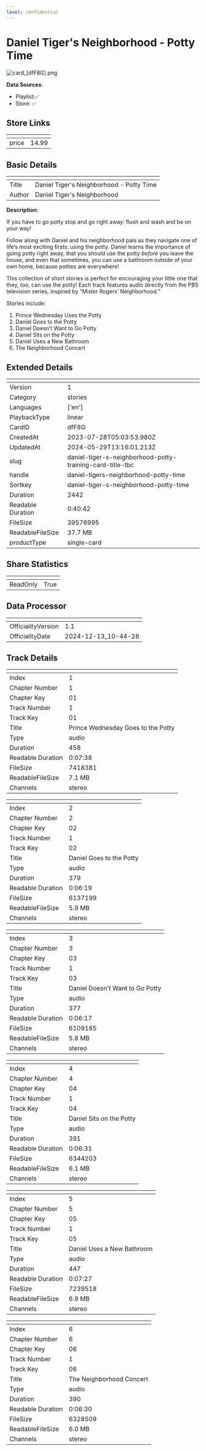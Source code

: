 ```yaml
---
level: confidential
---
```

# Daniel Tiger's Neighborhood - Potty Time

![card_[dfF8G].png](../../img/cards/card_[dfF8G].png)

**Data Sources**: 

- Playlist:✅
- Store: ✅


## Store Links

| <!-- --> | <!-- --> |
| - | - |
| price | 14.99 |


## Basic Details

| <!-- --> | <!-- --> |
| - | - |
| Title | Daniel Tiger's Neighborhood - Potty Time |
| Author | Daniel Tiger's Neighborhood |

**Description**:

If you have to go potty stop and go right away: flush and wash and be on your way!

Follow along with Daniel and his neighborhood pals as they navigate one of life’s most exciting firsts: using the potty. Daniel learns the importance of going potty right away, that you should use the potty *before* you leave the house, and even that sometimes, you can use a bathroom outside of your own home, because potties are everywhere!

This collection of short stories is perfect for encouraging your little one that they, too, can use the potty! Each track features audio directly from the PBS television series, inspired by “Mister Rogers’ Neighborhood.”

Stories include:
1. Prince Wednesday Uses the Potty
2. Daniel Goes to the Potty
3. Daniel Doesn’t Want to Go Potty
4. Daniel Sits on the Potty
5. Daniel Uses a New Bathroom
6. The Neighborhood Concert


## Extended Details

| <!-- --> | <!-- --> |
| - | - |
| Version | 1 |
| Category | stories |
| Languages | ['en'] |
| PlaybackType | linear |
| CardID | dfF8G |
| CreatedAt | 2023-07-28T05:03:53.980Z |
| UpdatedAt | 2024-05-29T13:16:01.213Z |
| slug | daniel-tiger-s-neighborhood-potty-training-card-title-tbc |
| handle | daniel-tigers-neighborhood-potty-time |
| Sortkey | daniel-tiger-s-neighborhood-potty-time |
| Duration | 2442 |
| Readable Duration | 0:40:42 |
| FileSize | 39576995 |
| ReadableFileSize | 37.7 MB |
| productType | single-card |


## Share Statistics

| <!-- --> | <!-- --> |
| - | - |
| ReadOnly | True |


## Data Processor

| <!-- --> | <!-- --> |
| - | - |
| OfficialityVersion | 1.1
| OfficialityDate | 2024-12-13_10-44-28


## Track Details

| <!-- --> | <!-- --> |
| - | - |
| Index | 1 |
| Chapter Number | 1 |
| Chapter Key | 01 |
| Track Number | 1 |
| Track Key | 01 |
| Title | Prince Wednesday Goes to the Potty |
| Type | audio |
| Duration | 458 |
| Readable Duration | 0:07:38 |
| FileSize | 7418381 |
| ReadableFileSize | 7.1 MB |
| Channels | stereo |

| <!-- --> | <!-- --> |
| - | - |
| Index | 2 |
| Chapter Number | 2 |
| Chapter Key | 02 |
| Track Number | 1 |
| Track Key | 02 |
| Title | Daniel Goes to the Potty |
| Type | audio |
| Duration | 379 |
| Readable Duration | 0:06:19 |
| FileSize | 6137199 |
| ReadableFileSize | 5.9 MB |
| Channels | stereo |

| <!-- --> | <!-- --> |
| - | - |
| Index | 3 |
| Chapter Number | 3 |
| Chapter Key | 03 |
| Track Number | 1 |
| Track Key | 03 |
| Title | Daniel Doesn't Want to Go Potty |
| Type | audio |
| Duration | 377 |
| Readable Duration | 0:06:17 |
| FileSize | 6109185 |
| ReadableFileSize | 5.8 MB |
| Channels | stereo |

| <!-- --> | <!-- --> |
| - | - |
| Index | 4 |
| Chapter Number | 4 |
| Chapter Key | 04 |
| Track Number | 1 |
| Track Key | 04 |
| Title | Daniel Sits on the Potty |
| Type | audio |
| Duration | 391 |
| Readable Duration | 0:06:31 |
| FileSize | 6344203 |
| ReadableFileSize | 6.1 MB |
| Channels | stereo |

| <!-- --> | <!-- --> |
| - | - |
| Index | 5 |
| Chapter Number | 5 |
| Chapter Key | 05 |
| Track Number | 1 |
| Track Key | 05 |
| Title | Daniel Uses a New Bathroom |
| Type | audio |
| Duration | 447 |
| Readable Duration | 0:07:27 |
| FileSize | 7239518 |
| ReadableFileSize | 6.9 MB |
| Channels | stereo |

| <!-- --> | <!-- --> |
| - | - |
| Index | 6 |
| Chapter Number | 6 |
| Chapter Key | 06 |
| Track Number | 1 |
| Track Key | 06 |
| Title | The Neighborhood Concert |
| Type | audio |
| Duration | 390 |
| Readable Duration | 0:06:30 |
| FileSize | 6328509 |
| ReadableFileSize | 6.0 MB |
| Channels | stereo |

